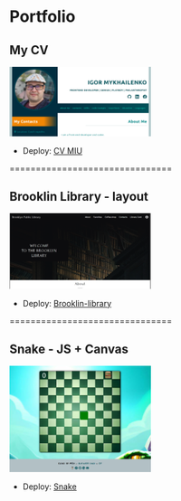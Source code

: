 # Portfolio

## My CV

<img src="my-cv/img/Screenshot.png" alt="screen-shot" width="250" >

* Deploy: [CV MIU](https://miu-cz.github.io/Portfolio/my-cv/)

===============================

## Brooklin Library - layout

<img src="Brooklin-library/images/Screenshot.png" alt="screen-shot" width="250" >

* Deploy: [Brooklin-library](https://miu-cz.github.io/Portfolio/Brooklin-library/)

===============================

## Snake - JS + Canvas

<img src="snake/img/Screenshot.png" alt="screen-shot" width="250" >

* Deploy: [Snake](https://miu-cz.github.io/Portfolio/snake/)
